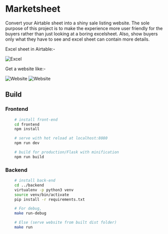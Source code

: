# Marketsheet

Convert your Airtable sheet into a shiny sale listing website. 
The sole purpose of this project is to make the experience more user friendly for the buyers rather than just looking at a boring excelsheet. Also, show buyers only what they have to see and excel sheet can contain more details. 

Excel sheet in Airtable:-

![Excel](https://shadyabhi.keybase.pub/Marketsheet/sheet.png)

Get a website like:-

![Website](https://shadyabhi.keybase.pub/Marketsheet/website.png)
![Website](https://shadyabhi.keybase.pub/Marketsheet/website2.png)

## Build

### Frontend

``` bash
	# install front-end
	cd frontend
	npm install

	# serve with hot reload at localhost:8080
	npm run dev

	# build for production/Flask with minification
	npm run build
```

### Backend

```bash
	# install back-end
	cd ../backend
	virtualenv -p python3 venv
	source venv/bin/activate
	pip install -r requirements.txt

	# For debug,
	make run-debug

	# Else (serve website from built dist folder)
	make run
```
